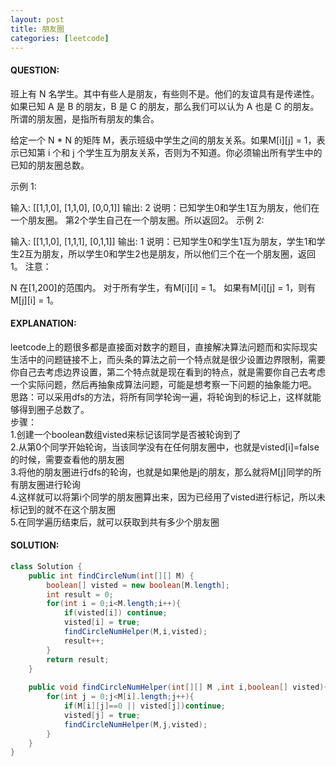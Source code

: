 ```yaml
---
layout: post
title: 朋友圈
categories: [leetcode]
---
```

#### QUESTION:
班上有 N 名学生。其中有些人是朋友，有些则不是。他们的友谊具有是传递性。如果已知 A 是 B 的朋友，B 是 C 的朋友，那么我们可以认为 A 也是 C 的朋友。所谓的朋友圈，是指所有朋友的集合。

给定一个 N * N 的矩阵 M，表示班级中学生之间的朋友关系。如果M[i][j] = 1，表示已知第 i 个和 j 个学生互为朋友关系，否则为不知道。你必须输出所有学生中的已知的朋友圈总数。

示例 1:

输入: 
[[1,1,0],
 [1,1,0],
 [0,0,1]]
输出: 2 
说明：已知学生0和学生1互为朋友，他们在一个朋友圈。
第2个学生自己在一个朋友圈。所以返回2。
示例 2:

输入: 
[[1,1,0],
 [1,1,1],
 [0,1,1]]
输出: 1
说明：已知学生0和学生1互为朋友，学生1和学生2互为朋友，所以学生0和学生2也是朋友，所以他们三个在一个朋友圈，返回1。
注意：

N 在[1,200]的范围内。
对于所有学生，有M[i][i] = 1。
如果有M[i][j] = 1，则有M[j][i] = 1。
#### EXPLANATION:
leetcode上的题很多都是直接面对数字的题目，直接解决算法问题而和实际现实生活中的问题链接不上，而头条的算法之前一个特点就是很少设置边界限制，需要你自己去考虑边界设置，第二个特点就是现在看到的特点，就是需要你自己去考虑一个实际问题，然后再抽象成算法问题，可能是想考察一下问题的抽象能力吧。  
思路：可以采用dfs的方法，将所有同学轮询一遍，将轮询到的标记上，这样就能够得到圈子总数了。  
步骤：  
1.创建一个boolean数组visted来标记该同学是否被轮询到了  
2.从第0个同学开始轮询，当该同学没有在任何朋友圈中，也就是visted[i]=false的时候，需要查看他的朋友圈  
3.将他的朋友圈进行dfs的轮询，也就是如果他是j的朋友，那么就将M[j]同学的所有朋友圈进行轮询  
4.这样就可以将第i个同学的朋友圈算出来，因为已经用了visted进行标记，所以未标记到的就不在这个朋友圈  
5.在同学遍历结束后，就可以获取到共有多少个朋友圈  
#### SOLUTION:
```JAVA
class Solution {
    public int findCircleNum(int[][] M) {
        boolean[] visted = new boolean[M.length];
        int result = 0;
        for(int i = 0;i<M.length;i++){
            if(visted[i]) continue;
            visted[i] = true;
            findCircleNumHelper(M,i,visted);
            result++;
        }
        return result;
    }
    
    public void findCircleNumHelper(int[][] M ,int i,boolean[] visted){
        for(int j = 0;j<M[i].length;j++){
            if(M[i][j]==0 || visted[j])continue;
            visted[j] = true;
            findCircleNumHelper(M,j,visted);
        }
    }
}
```